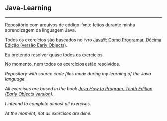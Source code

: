 ## **Java-Learning**
---
Repositório com arquivos de código-fonte feitos durante minha aprendizagem da linguagem Java.

Todos os exercícios são baseados no livro [Java®: Como Programar, Décima Edição (versão Early Objects)](https://www.amazon.com.br/Java%C2%AE-como-programar-Paul-Deitel/dp/8543004799).

Eu pretendo resolver quase todos os exercícios.

No momento, nem todos os exercícios estão resolvidos.

*Repository with source code files made during my learning of the Java language.* 

*All exercises are based in the book [Java How to Program, Tenth Edition (Early Objects version)](https://www.amazon.com.br/Java-How-Program-Early-Objects/dp/0133807800).*

*I inteend to complete almost all exercises.*

*At the moment, not all exercises are done.*